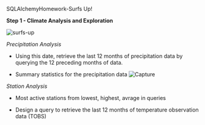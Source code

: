 SQLAlchemyHomework-Surfs Up!

**Step 1 - Climate Analysis and Exploration**

![surfs-up](https://user-images.githubusercontent.com/74845016/111728400-cd5f7d00-883a-11eb-8a93-65725bd9b58d.png)


*Precipitation Analysis*

* Using this date, retrieve the last 12 months of precipitation data by querying the 12 preceding months of data.

*  Summary statistics for the precipitation data
![Capture](https://user-images.githubusercontent.com/74845016/111728510-fe3fb200-883a-11eb-8c97-0dba7c92f030.PNG)


*Station Analysis*
* Most active stations from lowest, highest, avrage in queries



* Design a query to retrieve the last 12 months of temperature observation data (TOBS) 
